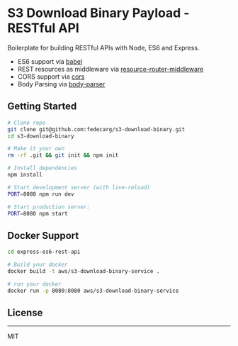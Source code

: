 # S3 Download Binary Payload - RESTful API

Boilerplate for building RESTful APIs with Node, ES6 and Express.

* ES6 support via [babel](https://babeljs.io)
* REST resources as middleware via [resource-router-middleware](https://github.com/developit/resource-router-middleware)
* CORS support via [cors](https://github.com/troygoode/node-cors)
* Body Parsing via [body-parser](https://github.com/expressjs/body-parser)


## Getting Started

```sh
# Clone repo
git clone git@github.com:fedecarg/s3-download-binary.git
cd s3-download-binary

# Make it your own
rm -rf .git && git init && npm init

# Install dependencies
npm install

# Start development server (with live-reload)
PORT=8080 npm run dev

# Start production server:
PORT=8080 npm start
```

## Docker Support

```sh
cd express-es6-rest-api

# Build your docker
docker build -t aws/s3-download-binary-service .

# run your docker
docker run -p 8080:8080 aws/s3-download-binary-service
```

## License
---

MIT
